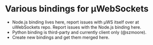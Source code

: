 # Various bindings for µWebSockets
* Node.js binding lives here, report issues with µWS itself over at uWebSockets repo. Report issues with the Node.js binding here.
* Python binding is third-party and currently client only (@szmoore).
* Create new bindings and get them merged here.
